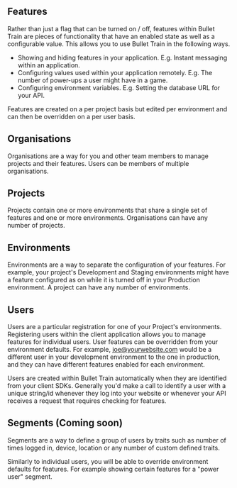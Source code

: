 ## Features

Rather than just a flag that can be turned on / off, features within Bullet Train are pieces of functionality that have an enabled state as well as a configurable value. This allows you to use Bullet Train in the following ways.

- Showing and hiding features in your application. E.g. Instant messaging within an application.
- Configuring values used within your application remotely. E.g. The number of power-ups a user might have in a game.
- Configuring environment variables. E.g. Setting the database URL for your API.

Features are created on a per project basis but edited per environment and can then be overridden on a per user basis. 

## Organisations

Organisations are a way for you and other team members to manage projects and their features. Users can be members of multiple organisations.

## Projects

Projects contain one or more environments that share a single set of features and one or more environments. Organisations can have any number of projects.

## Environments

Environments are a way to separate the configuration of your features. For example, your project's Development and Staging environments might have a feature configured as on while it is turned off in your Production environment. A project can have any number of environments. 

## Users

Users are a particular registration for one of your Project's environments. Registering users within the client application allows you to manage features for individual users. User features can be overridden from your environment defaults. For example, joe@yourwebsite.com would be a different user in your development environment to the one in production, and they can have different features enabled for each environment.
 
Users are created within Bullet Train automatically when they are identified from your client SDKs. Generally you'd make a call to identify a user with a unique string/id whenever they log into your website or whenever your API receives a request that requires checking for features.   

## Segments (**Coming soon**)

Segments are a way to define a group of users by traits such as number of times logged in, device, location or any number of custom defined traits.
 
Similarly to individual users, you will be able to override environment defaults for features. For example showing certain features for a "power user" segment.